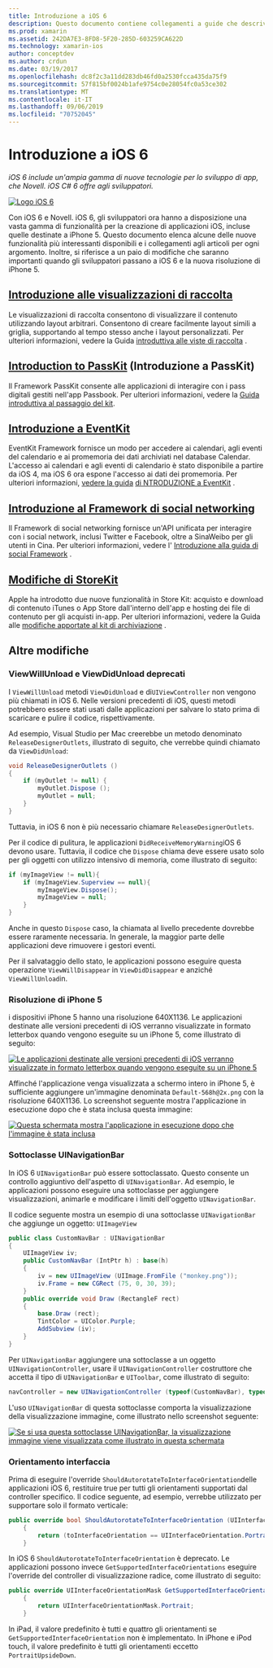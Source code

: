 ```yaml
---
title: Introduzione a iOS 6
description: Questo documento contiene collegamenti a guide che descrivono le funzionalità introdotte in iOS 6. Sono illustrate tutte le visualizzazioni di raccolta, PassKit, il Framework sociale e le modifiche apportate a StoreKit.
ms.prod: xamarin
ms.assetid: 242DA7E3-8FD8-5F20-285D-603259CA622D
ms.technology: xamarin-ios
author: conceptdev
ms.author: crdun
ms.date: 03/19/2017
ms.openlocfilehash: dc8f2c3a11dd283db46fd0a2530fcca435da75f9
ms.sourcegitcommit: 57f815bf0024b1afe9754c0e28054fc0a53ce302
ms.translationtype: MT
ms.contentlocale: it-IT
ms.lasthandoff: 09/06/2019
ms.locfileid: "70752045"
---
```

# <a name="introduction-to-ios-6"></a>Introduzione a iOS 6

_iOS 6 include un'ampia gamma di nuove tecnologie per lo sviluppo di app, che Novell. iOS C# 6 offre agli sviluppatori._

[![](images/ios6-large.jpg "Logo iOS 6")](images/ios6-large.jpg#lightbox)

Con iOS 6 e Novell. iOS 6, gli sviluppatori ora hanno a disposizione una vasta gamma di funzionalità per la creazione di applicazioni iOS, incluse quelle destinate a iPhone 5.
Questo documento elenca alcune delle nuove funzionalità più interessanti disponibili e i collegamenti agli articoli per ogni argomento. Inoltre, si riferisce a un paio di modifiche che saranno importanti quando gli sviluppatori passano a iOS 6 e la nuova risoluzione di iPhone 5.

## <a name="introduction-to-collection-viewsiosuser-interfacecontrolsuicollectionviewmd"></a>[Introduzione alle visualizzazioni di raccolta](~/ios/user-interface/controls/uicollectionview.md)

Le visualizzazioni di raccolta consentono di visualizzare il contenuto utilizzando layout arbitrari. Consentono di creare facilmente layout simili a griglia, supportando al tempo stesso anche i layout personalizzati. Per ulteriori informazioni, vedere la Guida [introduttiva alle viste di raccolta](~/ios/user-interface/controls/uicollectionview.md) [](~/ios/user-interface/controls/uicollectionview.md).

## <a name="introduction-to-passkitiosplatformpasskitmd"></a>[Introduction to PassKit](~/ios/platform/passkit.md) (Introduzione a PassKit)

Il Framework PassKit consente alle applicazioni di interagire con i pass digitali gestiti nell'app Passbook. Per ulteriori informazioni, vedere la [Guida introduttiva al passaggio del kit](~/ios/platform/passkit.md).

## <a name="introduction-to-eventkitiosplatformeventkitmd"></a>[Introduzione a EventKit](~/ios/platform/eventkit.md)

EventKit Framework fornisce un modo per accedere ai calendari, agli eventi del calendario e ai promemoria dei dati archiviati nel database Calendar. L'accesso ai calendari e agli eventi di calendario è stato disponibile a partire da iOS 4, ma iOS 6 ora espone l'accesso ai dati dei promemoria. Per ulteriori informazioni, [vedere la guida](~/ios/platform/eventkit.md) [di NTRODUZIONE a EventKit](~/ios/platform/eventkit.md) .

## <a name="introduction-to-the-social-frameworkiosplatformsocial-frameworkmd"></a>[Introduzione al Framework di social networking](~/ios/platform/social-framework.md)

Il Framework di social networking fornisce un'API unificata per interagire con i social network, inclusi Twitter e Facebook, oltre a SinaWeibo per gli utenti in Cina. Per ulteriori informazioni, vedere l' [Introduzione alla guida di social Framework](~/ios/platform/social-framework.md) .

## <a name="changes-to-storekitchanges-to-storekitmd"></a>[Modifiche di StoreKit](changes-to-storekit.md)

Apple ha introdotto due nuove funzionalità in Store Kit: acquisto e download di contenuto iTunes o App Store dall'interno dell'app e hosting dei file di contenuto per gli acquisti in-app. Per ulteriori informazioni, vedere la Guida alle [modifiche apportate al kit di archiviazione](changes-to-storekit.md) .

## <a name="other-changes"></a>Altre modifiche

### <a name="viewwillunload-and-viewdidunload-deprecated"></a>ViewWillUnload e ViewDidUnload deprecati

I `ViewWillUnload` metodi `ViewDidUnload` e di`UIViewController` non vengono più chiamati in iOS 6. Nelle versioni precedenti di iOS, questi metodi potrebbero essere stati usati dalle applicazioni per salvare lo stato prima di scaricare e pulire il codice, rispettivamente.

Ad esempio, Visual Studio per Mac creerebbe un metodo denominato `ReleaseDesignerOutlets`, illustrato di seguito, che verrebbe quindi chiamato da `ViewDidUnload`:

```csharp
void ReleaseDesignerOutlets ()
{
    if (myOutlet != null) {
        myOutlet.Dispose ();
        myOutlet = null;
    }
}
```

Tuttavia, in iOS 6 non è più necessario chiamare `ReleaseDesignerOutlets`.   

Per il codice di pulitura, le applicazioni `DidReceiveMemoryWarning`iOS 6 devono usare. Tuttavia, il codice che `Dispose` chiama deve essere usato solo per gli oggetti con utilizzo intensivo di memoria, come illustrato di seguito:

```csharp
if (myImageView != null){
    if (myImageView.Superview == null){
        myImageView.Dispose();
        myImageView = null;
    }
}
```

Anche in questo `Dispose` caso, la chiamata al livello precedente dovrebbe essere raramente necessaria. In generale, la maggior parte delle applicazioni deve rimuovere i gestori eventi.

Per il salvataggio dello stato, le applicazioni possono eseguire questa operazione `ViewWillDisappear` in `ViewDidDisappear` e anziché `ViewWillUnload`in.

### <a name="iphone-5-resolution"></a>Risoluzione di iPhone 5

i dispositivi iPhone 5 hanno una risoluzione 640X1136. Le applicazioni destinate alle versioni precedenti di iOS verranno visualizzate in formato letterbox quando vengono eseguite su un iPhone 5, come illustrato di seguito:

 [![](images/01-letterboxed.png "Le applicazioni destinate alle versioni precedenti di iOS verranno visualizzate in formato letterbox quando vengono eseguite su un iPhone 5")](images/01-letterboxed.png#lightbox)

Affinché l'applicazione venga visualizzata a schermo intero in iPhone 5, è sufficiente aggiungere un'immagine denominata `Default-568h@2x.png` con la risoluzione 640X1136. Lo screenshot seguente mostra l'applicazione in esecuzione dopo che è stata inclusa questa immagine:

 [![](images/02-fullscreen.png "Questa schermata mostra l'applicazione in esecuzione dopo che l'immagine è stata inclusa")](images/02-fullscreen.png#lightbox)

### <a name="subclassing-uinavigationbar"></a>Sottoclasse UINavigationBar

In iOS 6 `UINavigationBar` può essere sottoclassato. Questo consente un controllo aggiuntivo dell'aspetto di `UINavigationBar`. Ad esempio, le applicazioni possono eseguire una sottoclasse per aggiungere visualizzazioni, animarle e modificare i limiti dell'oggetto `UINavigationBar`.

Il codice seguente mostra un esempio di una sottoclasse `UINavigationBar` che aggiunge un oggetto: `UIImageView`

```csharp
public class CustomNavBar : UINavigationBar
{
    UIImageView iv;
    public CustomNavBar (IntPtr h) : base(h)
    {
        iv = new UIImageView (UIImage.FromFile ("monkey.png"));
        iv.Frame = new CGRect (75, 0, 30, 39);
    }
    public override void Draw (RectangleF rect)
    {
        base.Draw (rect);
        TintColor = UIColor.Purple;
        AddSubview (iv);
    }
}
```

Per `UINavigationBar` aggiungere una sottoclasse a un oggetto `UINavigationController`, usare il `UINavigationController` costruttore che accetta il tipo di `UINavigationBar` e `UIToolbar`, come illustrato di seguito:

```csharp
navController = new UINavigationController (typeof(CustomNavBar), typeof(UIToolbar));
```

L'uso `UINavigationBar` di questa sottoclasse comporta la visualizzazione della visualizzazione immagine, come illustrato nello screenshot seguente:

 [![](images/03-navbar.png "Se si usa questa sottoclasse UINavigationBar, la visualizzazione immagine viene visualizzata come illustrato in questa schermata")](images/03-navbar.png#lightbox)

### <a name="interface-orientation"></a>Orientamento interfaccia

Prima di eseguire l'override `ShouldAutorotateToInterfaceOrientation`delle applicazioni iOS 6, restituire true per tutti gli orientamenti supportati dal controller specifico. Il codice seguente, ad esempio, verrebbe utilizzato per supportare solo il formato verticale:

```csharp
public override bool ShouldAutorotateToInterfaceOrientation (UIInterfaceOrientation toInterfaceOrientation)
    {
        return (toInterfaceOrientation == UIInterfaceOrientation.Portrait);
    }
```

In iOS 6 `ShouldAutorotateToInterfaceOrientation` è deprecato.
Le applicazioni possono invece `GetSupportedInterfaceOrientations` eseguire l'override del controller di visualizzazione radice, come illustrato di seguito:

```csharp
public override UIInterfaceOrientationMask GetSupportedInterfaceOrientations ()
    {
        return UIInterfaceOrientationMask.Portrait;
    }
```

In iPad, il valore predefinito è tutti e quattro gli orientamenti se `GetSupportedInterfaceOrientation` non è implementato. In iPhone e iPod touch, il valore predefinito è tutti gli orientamenti eccetto `PortraitUpsideDown`.
